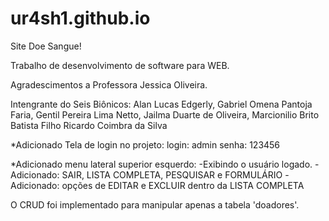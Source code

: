 # ur4sh1.github.io
Site Doe Sangue!

Trabalho de desenvolvimento de software para WEB.

Agradescimentos a Professora Jessica Oliveira.

Intengrante do Seis Biônicos:
Alan Lucas Edgerly,
Gabriel Omena Pantoja Faria,
Gentil Pereira Lima Netto,
Jailma Duarte de Oliveira,
Marcionilio Brito Batista Filho
Ricardo Coimbra da Silva


*Adicionado Tela de login no projeto:
login: admin
senha: 123456

*Adicionado menu lateral superior esquerdo:
-Exibindo o usuário logado.
-Adicionado: SAIR, LISTA COMPLETA, PESQUISAR e FORMULÁRIO
-Adicionado: opções de EDITAR e EXCLUIR dentro da LISTA COMPLETA

O CRUD foi implementado para manipular apenas a tabela 'doadores'.